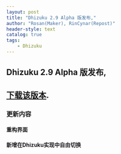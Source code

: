 ```yaml
---
layout: post
title: "Dhizuku 2.9 Alpha 版发布,"
author: "Rosan(Maker), RinCynar(Repost)"
header-style: text
catalog: true
tags:
    - Dhizuku
---
```


## Dhizuku 2.9 Alpha 版发布,
## [下载该版本](/file/Dhizuku-v2.9Alpha.apk).

### 更新内容

#### 重构界面
#### 新增在Dhizuku实现中自由切换
